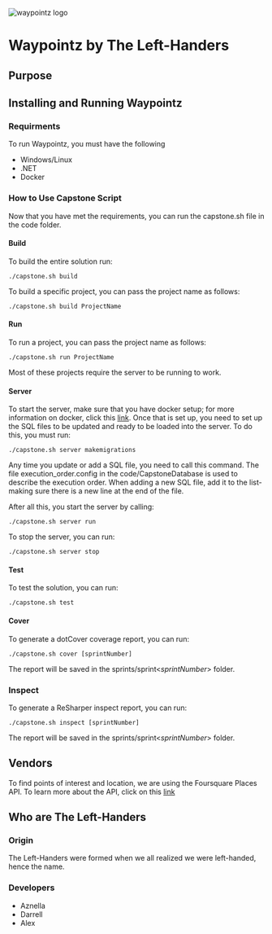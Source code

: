 ![waypointz logo](https://user-images.githubusercontent.com/59812915/152658685-106725b3-42c9-4acb-a9bc-3a78a6e187a9.png)
# Waypointz by The Left-Handers
## Purpose
## Installing and Running Waypointz
### Requirments
To run Waypointz, you must have the following
- Windows/Linux
- .NET
- Docker
### How to Use Capstone Script
Now that you have met the requirements, you can run the capstone.sh file in the code folder.

#### Build
To build the entire solution run:
```
./capstone.sh build
```
To build a specific project, you can pass the project name as follows:
```
./capstone.sh build ProjectName
```

#### Run
To run a project, you can pass the project name as follows:
```
./capstone.sh run ProjectName
```
Most of these projects require the server to be running to work.

#### Server
To start the server, make sure that you have docker setup; for more information on docker, click this [link](https://www.docker.com/get-started). Once that is set up, you need to set up the SQL files to be updated and ready to be loaded into the server. To do this, you must run:
```
./capstone.sh server makemigrations
```

Any time you update or add a SQL file, you need to call this command. The file execution_order.config in the code/CapstoneDatabase is used to describe the execution order. When adding a new SQL file, add it to the list-making sure there is a new line at the end of the file. 

After all this, you start the server by calling:
```
./capstone.sh server run
```

To stop the server, you can run:
```
./capstone.sh server stop
```

#### Test
To test the solution, you can run:
```
./capstone.sh test
```

#### Cover
To generate a dotCover coverage report, you can run:
```
./capstone.sh cover [sprintNumber]
```
The report will be saved in the sprints/sprint<_sprintNumber_> folder.

### Inspect
To generate a ReSharper inspect report, you can run:
```
./capstone.sh inspect [sprintNumber]
```
The report will be saved in the sprints/sprint<_sprintNumber_> folder.

## Vendors

To find points of interest and location, we are using the Foursquare Places API. To learn more about the API, click on this [link](https://foursquare.com/)

## Who are The Left-Handers

### Origin
The Left-Handers were formed when we all realized we were left-handed, hence the name.

### Developers
- Aznella
- Darrell
- Alex
